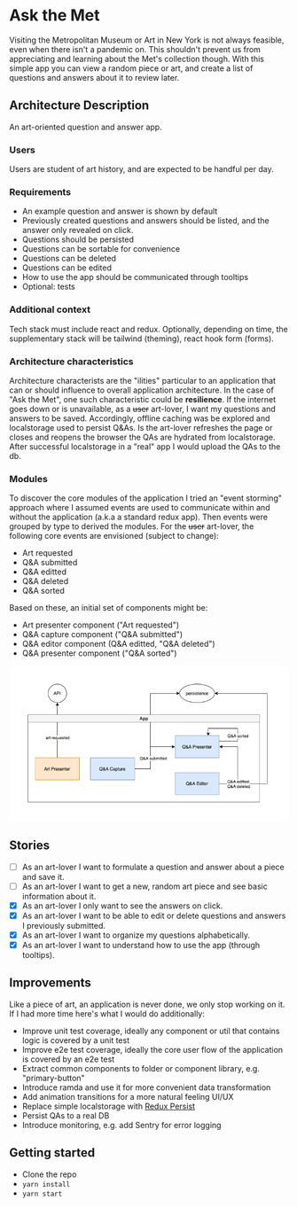 # Ask the Met

Visiting the Metropolitan Museum or Art in New York is not always feasible, even when there isn't a pandemic on. This shouldn't prevent us from appreciating and learning about the Met's collection though. With this simple app you can view a random piece or art, and create a list of questions and answers about it to review later.

## Architecture Description

An art-oriented question and answer app.

### Users

Users are student of art history, and are expected to be handful per day.

### Requirements

- An example question and answer is shown by default
- Previously created questions and answers should be listed, and the answer only revealed on click.
- Questions should be persisted
- Questions can be sortable for convenience
- Questions can be deleted
- Questions can be edited
- How to use the app should be communicated through tooltips
- Optional: tests

### Additional context

Tech stack must include react and redux. Optionally, depending on time, the supplementary stack will be tailwind (theming), react hook form (forms).

### Architecture characteristics

Architecture characterists are the "ilities" particular to an application that can or should influence to overall application architecture. In the case of "Ask the Met", one such characteristic could be **resilience**. If the internet goes down or is unavailable, as a ~~user~~ art-lover, I want my questions and answers to be saved. Accordingly, offline caching was be explored and localstorage used to persist Q&As. Is the art-lover refreshes the page or closes and reopens the browser the QAs are hydrated from localstorage. After successful localstorage in a "real" app I would upload the QAs to the db.

### Modules

To discover the core modules of the application I tried an "event storming" approach where I assumed events are used to communicate within and without the application (a.k.a a standard redux app). Then events were grouped by type to derived the modules. For the ~~user~~ art-lover, the following core events are envisioned (subject to change):

- Art requested
- Q&A submitted
- Q&A editted
- Q&A deleted
- Q&A sorted

Based on these, an initial set of components might be:

- Art presenter component ("Art requested")
- Q&A capture component ("Q&A submitted")
- Q&A editor component (Q&A editted, "Q&A deleted")
- Q&A presenter component ("Q&A sorted")

![modules](./assets/ask-the-met.png)

## Stories

- [ ] As an art-lover I want to formulate a question and answer about a piece and save it.
- [ ] As an art-lover I want to get a new, random art piece and see basic information about it.
- [x] As an art-lover I only want to see the answers on click.
- [x] As an art-lover I want to be able to edit or delete questions and answers I previously submitted.
- [x] As an art-lover I want to organize my questions alphabetically.
- [x] As an art-lover I want to understand how to use the app (through tooltips).

## Improvements

Like a piece of art, an application is never done, we only stop working on it. If I had more time here's what I would do additionally:

- Improve unit test coverage, ideally any component or util that contains logic is covered by a unit test
- Improve e2e test coverage, ideally the core user flow of the application is covered by an e2e test
- Extract common components to folder or component library, e.g. "primary-button"
- Introduce ramda and use it for more convenient data transformation
- Add animation transitions for a more natural feeling UI/UX
- Replace simple localstorage with [Redux Persist](https://www.npmjs.com/package/redux-persist)
- Persist QAs to a real DB
- Introduce monitoring, e.g. add Sentry for error logging

## Getting started

- Clone the repo
- `yarn install`
- `yarn start`
